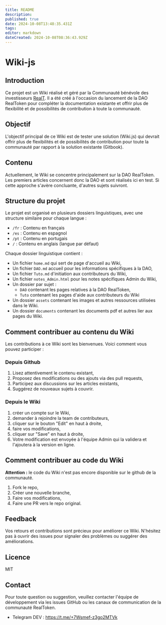 ```yaml
---
title: README
description: 
published: true
date: 2024-10-08T13:48:35.431Z
tags: 
editor: markdown
dateCreated: 2024-10-08T08:36:43.929Z
---
```


# Wiki-js

## Introduction

Ce projet est un Wiki réalisé et géré par la Communauté bénévole des investisseurs [RealT](https://realt.co/). Il a été créé à l'occasion du lancement de la DAO RealToken pour compléter la documentation existante et offrir plus de flexibilité et de possibilités de contribution à toute la communauté.

## Objectif

L'objectif principal de ce Wiki est de tester une solution (Wiki.js) qui devrait offrir plus de flexibilités et de possibilités de contribution pour toute la communauté par rapport à la solution existante (Gitbook).

## Contenu

Actuellement, le Wiki se concentre principalement sur la DAO RealToken. Les premiers articles concernent donc la DAO et sont réalisés ici en test. Si cette approche s'avère concluante, d'autres sujets suivront.

## Structure du projet

Le projet est organisé en plusieurs dossiers linguistiques, avec une structure similaire pour chaque langue :

- `/fr` : Contenu en français
- `/es` : Contenu en espagnol
- `/pt` : Contenu en portugais
- `/` : Contenu en anglais (langue par défaut)

Chaque dossier linguistique contient :

- Un fichier `home.md` qui sert de page d'accueil au Wiki,
- Un fichier `DAO.md` accueil pour les informations spécifiques à la DAO,
- Un fichier `Tuto.md` d'initiation aux contributeurs du Wiki,
- Un fichier `notes_Admin.html` pour les notes spécifiques Admin du Wiki,
- Un dossier par sujet :
  - `DAO` contenant les pages relatives à la DAO RealToken,
  - `Tuto` contenant les pages d'aide aux contributeurs du Wiki
- Un dossier `assets` contenant les images et autres ressources utilisées dans le Wiki.
- Un dossier `documents` contenant les documents pdf et autres lier aux pages du Wiki.

## Comment contribuer au contenu du Wiki

Les contributions à ce Wiki sont les bienvenues. Voici comment vous pouvez participer :

### Depuis Github

1. Lisez attentivement le contenu existant,
2. Proposez des modifications ou des ajouts via des pull requests,
3. Participez aux discussions sur les articles existants,
4. Suggérez de nouveaux sujets à couvrir.

### Depuis le Wiki

1. créer un compte sur le Wiki,
2. demander à rejoindre la team de contributeurs,
3. cliquer sur le bouton "Edit" en haut à droite,
4. faire vos modifications,
5. cliquer sur "Save" en haut à droite,
6. Votre modification est envoyée à l'équipe Admin qui la validera et l'ajoutera à la version en ligne.

## Comment contribuer au code du Wiki

**Attention :** le code du Wiki n'est pas encore disponible sur le github de la communauté.

1. Fork le repo,
2. Créer une nouvelle branche,
3. Faire vos modifications,
4. Faire une PR vers le repo original.

## Feedback

Vos retours et contributions sont précieux pour améliorer ce Wiki. N'hésitez pas à ouvrir des issues pour signaler des problèmes ou suggérer des améliorations.

## Licence

MIT

## Contact

Pour toute question ou suggestion, veuillez contacter l'équipe de développement via les issues GitHub ou les canaux de communication de la communauté RealToken.

- Telegram DEV : https://t.me/+7Wsmef-z3go2MTVk
